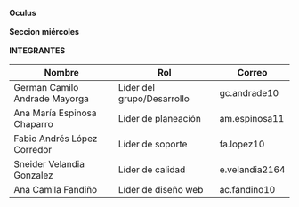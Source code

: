 ﻿<b>Oculus</b>
<br><br>
<b>Seccion miércoles </b> 
<br><br>
<b>INTEGRANTES</b>
<br>

| Nombre                        | Rol                           | Correo         | 
|-------------------------------|-------------------------------|----------------|
| German Camilo Andrade Mayorga | Líder del grupo/Desarrollo    | gc.andrade10   | 
| Ana María Espinosa Chaparro   | Líder de planeación           | am.espinosa11  | 
| Fabio Andrés López Corredor   | Líder de soporte              | fa.lopez10     |
| Sneider Velandia Gonzalez     | Líder de calidad              | e.velandia2164 | 
| Ana Camila Fandiño            | Líder de diseño web            | ac.fandino10   |
